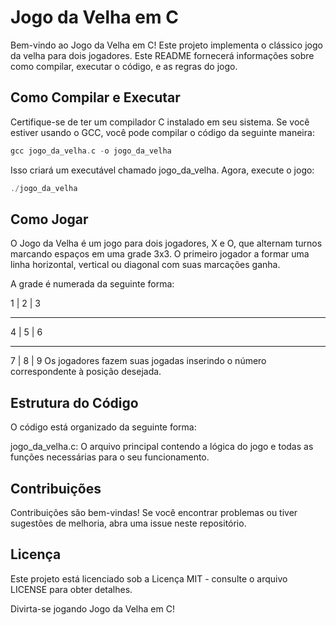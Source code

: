 # Jogo da Velha em C
Bem-vindo ao Jogo da Velha em C! Este projeto implementa o clássico jogo da velha para dois jogadores. Este README fornecerá informações sobre como compilar, executar o código, e as regras do jogo.

## Como Compilar e Executar
Certifique-se de ter um compilador C instalado em seu sistema. Se você estiver usando o GCC, você pode compilar o código da seguinte maneira:

```C
gcc jogo_da_velha.c -o jogo_da_velha
```
Isso criará um executável chamado jogo_da_velha. Agora, execute o jogo:
```C
./jogo_da_velha
```

## Como Jogar
O Jogo da Velha é um jogo para dois jogadores, X e O, que alternam turnos marcando espaços em uma grade 3x3. O primeiro jogador a formar uma linha horizontal, vertical ou diagonal com suas marcações ganha.

A grade é numerada da seguinte forma:

1 | 2 | 3
-   -   -
4 | 5 | 6
-   -   -
7 | 8 | 9
Os jogadores fazem suas jogadas inserindo o número correspondente à posição desejada.

## Estrutura do Código
O código está organizado da seguinte forma:

jogo_da_velha.c: O arquivo principal contendo a lógica do jogo e todas as funções necessárias para o seu funcionamento.

## Contribuições
Contribuições são bem-vindas! Se você encontrar problemas ou tiver sugestões de melhoria, abra uma issue neste repositório.

## Licença
Este projeto está licenciado sob a Licença MIT - consulte o arquivo LICENSE para obter detalhes.

Divirta-se jogando Jogo da Velha em C!
